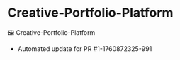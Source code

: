 # Creative-Portfolio-Platform
🖼️ Creative-Portfolio-Platform


- Automated update for PR #1-1760872325-991